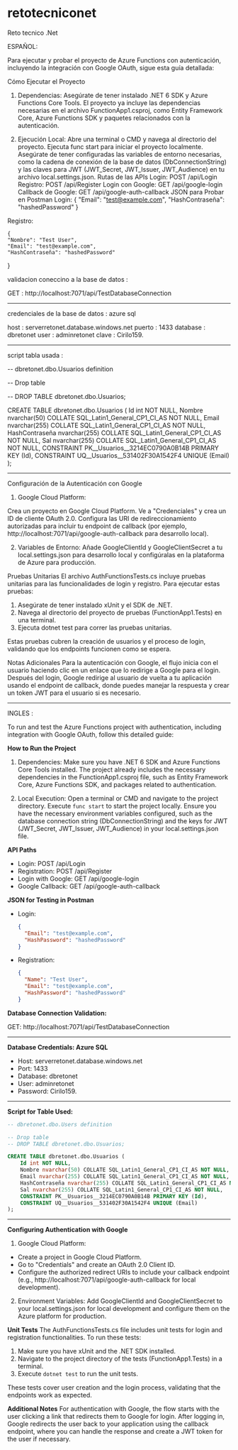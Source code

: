 # retotecniconet
Reto tecnico .Net



ESPAÑOL: 


Para ejecutar y probar el proyecto de Azure Functions con autenticación, incluyendo la integración con Google OAuth, sigue esta guía detallada:

Cómo Ejecutar el Proyecto

1. Dependencias: Asegúrate de tener instalado .NET 6 SDK y Azure Functions Core Tools. El proyecto ya incluye las dependencias necesarias en el archivo FunctionApp1.csproj, como Entity Framework Core, Azure Functions SDK y paquetes relacionados con la autenticación.

2. Ejecución Local:
Abre una terminal o CMD y navega al directorio del proyecto.
Ejecuta func start para iniciar el proyecto localmente.
Asegúrate de tener configuradas las variables de entorno necesarias, como la cadena de conexión de la base de datos (DbConnectionString) y las claves para JWT (JWT_Secret, JWT_Issuer, JWT_Audience) en tu archivo local.settings.json.
Rutas de las APIs
Login: POST /api/Login
Registro: POST /api/Register
Login con Google: GET /api/google-login
Callback de Google: GET /api/google-auth-callback
JSON para Probar en Postman
Login:
  {
    "Email": "test@example.com",
    "HashContraseña": "hashedPassword"
  }


  Registro:

    {
    "Nombre": "Test User",
    "Email": "test@example.com",
    "HashContraseña": "hashedPassword"
  }

validacion coneccino a la base de datos :

GET : http://localhost:7071/api/TestDatabaseConnection

------------------------------------------------------------
credenciales de la base de datos : azure sql

host : serverretonet.database.windows.net
puerto : 1433
database : dbretonet
user : adminretonet
clave : Cirilo159.

------------------------------------------------
script tabla usada :

-- dbretonet.dbo.Usuarios definition

-- Drop table

-- DROP TABLE dbretonet.dbo.Usuarios;

CREATE TABLE dbretonet.dbo.Usuarios (
	Id int NOT NULL,
	Nombre nvarchar(50) COLLATE SQL_Latin1_General_CP1_CI_AS NOT NULL,
	Email nvarchar(255) COLLATE SQL_Latin1_General_CP1_CI_AS NOT NULL,
	HashContraseña nvarchar(255) COLLATE SQL_Latin1_General_CP1_CI_AS NOT NULL,
	Sal nvarchar(255) COLLATE SQL_Latin1_General_CP1_CI_AS NOT NULL,
	CONSTRAINT PK__Usuarios__3214EC0790A0B14B PRIMARY KEY (Id),
	CONSTRAINT UQ__Usuarios__531402F30A1542F4 UNIQUE (Email)
);

-------------------------------------------------------

  Configuración de la Autenticación con Google

1. Google Cloud Platform:

Crea un proyecto en Google Cloud Platform.
Ve a "Credenciales" y crea un ID de cliente OAuth 2.0.
Configura las URI de redireccionamiento autorizadas para incluir tu endpoint de callback (por ejemplo, http://localhost:7071/api/google-auth-callback para desarrollo local).

2. Variables de Entorno:
Añade GoogleClientId y GoogleClientSecret a tu local.settings.json para desarrollo local y configúralas en la plataforma de Azure para producción.

Pruebas Unitarias
El archivo AuthFunctionsTests.cs incluye pruebas unitarias para las funcionalidades de login y registro. Para ejecutar estas pruebas:

1. Asegúrate de tener instalado xUnit y el SDK de .NET.
2. Navega al directorio del proyecto de pruebas (FunctionApp1.Tests) en una terminal.
3. Ejecuta dotnet test para correr las pruebas unitarias.

Estas pruebas cubren la creación de usuarios y el proceso de login, validando que los endpoints funcionen como se espera.

Notas Adicionales
Para la autenticación con Google, el flujo inicia con el usuario haciendo clic en un enlace que lo redirige a Google para el login. Después del login, Google redirige al usuario de vuelta a tu aplicación usando el endpoint de callback, donde puedes manejar la respuesta y crear un token JWT para el usuario si es necesario.

------------------------------------------------------------------------------------------------------------


INGLES :


To run and test the Azure Functions project with authentication, including integration with Google OAuth, follow this detailed guide:

**How to Run the Project**

1. Dependencies: Make sure you have .NET 6 SDK and Azure Functions Core Tools installed. The project already includes the necessary dependencies in the FunctionApp1.csproj file, such as Entity Framework Core, Azure Functions SDK, and packages related to authentication.

2. Local Execution:
   Open a terminal or CMD and navigate to the project directory.
   Execute `func start` to start the project locally.
   Ensure you have the necessary environment variables configured, such as the database connection string (DbConnectionString) and the keys for JWT (JWT_Secret, JWT_Issuer, JWT_Audience) in your local.settings.json file.
   
**API Paths**
- Login: POST /api/Login
- Registration: POST /api/Register
- Login with Google: GET /api/google-login
- Google Callback: GET /api/google-auth-callback

**JSON for Testing in Postman**
- Login:
  ```json
  {
    "Email": "test@example.com",
    "HashPassword": "hashedPassword"
  }
  ```
- Registration:
  ```json
  {
    "Name": "Test User",
    "Email": "test@example.com",
    "HashPassword": "hashedPassword"
  }
  ```

**Database Connection Validation:**

GET: http://localhost:7071/api/TestDatabaseConnection

------------------------------------------------------------
**Database Credentials: Azure SQL**

- Host: serverretonet.database.windows.net
- Port: 1433
- Database: dbretonet
- User: adminretonet
- Password: Cirilo159.

------------------------------------------------
**Script for Table Used:**

```sql
-- dbretonet.dbo.Users definition

-- Drop table
-- DROP TABLE dbretonet.dbo.Usuarios;

CREATE TABLE dbretonet.dbo.Usuarios (
	Id int NOT NULL,
	Nombre nvarchar(50) COLLATE SQL_Latin1_General_CP1_CI_AS NOT NULL,
	Email nvarchar(255) COLLATE SQL_Latin1_General_CP1_CI_AS NOT NULL,
	HashContraseña nvarchar(255) COLLATE SQL_Latin1_General_CP1_CI_AS NOT NULL,
	Sal nvarchar(255) COLLATE SQL_Latin1_General_CP1_CI_AS NOT NULL,
	CONSTRAINT PK__Usuarios__3214EC0790A0B14B PRIMARY KEY (Id),
	CONSTRAINT UQ__Usuarios__531402F30A1542F4 UNIQUE (Email)
);
```

-------------------------------------------------------

**Configuring Authentication with Google**

1. Google Cloud Platform:

- Create a project in Google Cloud Platform.
- Go to "Credentials" and create an OAuth 2.0 Client ID.
- Configure the authorized redirect URIs to include your callback endpoint (e.g., http://localhost:7071/api/google-auth-callback for local development).

2. Environment Variables:
   Add GoogleClientId and GoogleClientSecret to your local.settings.json for local development and configure them on the Azure platform for production.

**Unit Tests**
The AuthFunctionsTests.cs file includes unit tests for login and registration functionalities. To run these tests:

1. Make sure you have xUnit and the .NET SDK installed.
2. Navigate to the project directory of the tests (FunctionApp1.Tests) in a terminal.
3. Execute `dotnet test` to run the unit tests.

These tests cover user creation and the login process, validating that the endpoints work as expected.

**Additional Notes**
For authentication with Google, the flow starts with the user clicking a link that redirects them to Google for login. After logging in, Google redirects the user back to your application using the callback endpoint, where you can handle the response and create a JWT token for the user if necessary.

